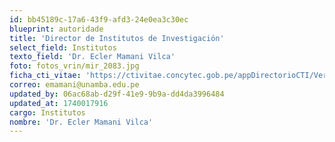 ```yaml
---
id: bb45189c-17a6-43f9-afd3-24e0ea3c30ec
blueprint: autoridade
title: 'Director de Institutos de Investigación'
select_field: Institutos
texto_field: 'Dr. Ecler Mamani Vilca'
foto: fotos_vrin/mir_2083.jpg
ficha_cti_vitae: 'https://ctivitae.concytec.gob.pe/appDirectorioCTI/VerDatosInvestigador.do?id_investigador=4885'
correo: emamani@unamba.edu.pe
updated_by: 06ac68ab-d29f-41e9-9b9a-dd4da3996484
updated_at: 1740017916
cargo: Institutos
nombre: 'Dr. Ecler Mamani Vilca'
---
```

